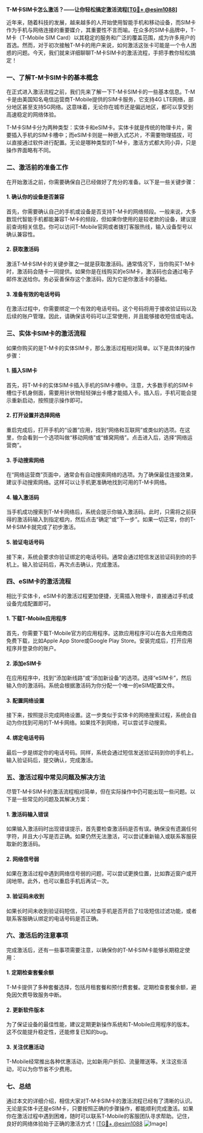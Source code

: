 **T-M卡SIM卡怎么激活？——让你轻松搞定激活流程[[TG💪+ @esim1088](https://t.me/s/esim1088)]**

近年来，随着科技的发展，越来越多的人开始使用智能手机和移动设备，而SIM卡作为手机与网络连接的重要媒介，其重要性不言而喻。在众多的SIM卡品牌中，T-M卡（T-Mobile SIM Card）以其稳定的服务和广泛的覆盖范围，成为许多用户的首选。然而，对于初次接触T-M卡的用户来说，如何激活这张卡可能是一个令人困惑的问题。今天，我们就来详细聊聊T-M卡SIM卡的激活流程，手把手教你轻松搞定！

### 一、了解T-M卡SIM卡的基本概念

在正式进入激活流程之前，我们先来了解一下T-M卡SIM卡的一些基本信息。T-M卡是由美国知名电信运营商T-Mobile提供的SIM卡服务，它支持4G LTE网络，部分地区甚至支持5G网络。这意味着，无论你在城市还是偏远地区，都可以享受到高速稳定的网络体验。

T-M卡SIM卡分为两种类型：实体卡和eSIM卡。实体卡就是传统的物理卡片，需要插入手机的SIM卡槽中；而eSIM卡则是一种嵌入式芯片，不需要物理插拔，可以直接通过软件进行配置。无论是哪种类型的T-M卡，激活方式都大同小异，只是操作界面略有不同。

### 二、激活前的准备工作

在开始激活之前，你需要确保自己已经做好了充分的准备。以下是一些关键步骤：

#### 1. 确认你的设备是否兼容

首先，你需要确认自己的手机或设备是否支持T-M卡的网络频段。一般来说，大多数现代智能手机都能兼容T-M卡的频段，但如果你使用的是较老款的设备，建议提前查询相关信息。你可以访问T-Mobile官网或者拨打客服热线，输入设备型号以确认兼容性。

#### 2. 获取激活码

激活T-M卡SIM卡的关键步骤之一就是获取激活码。通常情况下，当你购买T-M卡时，激活码会随卡一同提供。如果你是在线购买的eSIM卡，激活码也会通过电子邮件发送给你。务必妥善保存这个激活码，因为它是你激活卡的基础。

#### 3. 准备有效的电话号码

在激活过程中，你需要绑定一个有效的电话号码。这个号码将用于接收验证码以及后续的账户管理。因此，请确保该号码可以正常使用，并且能够接收短信或电话。

### 三、实体卡SIM卡的激活流程

如果你购买的是T-M卡的实体SIM卡，那么激活过程相对简单。以下是具体的操作步骤：

#### 1. 插入SIM卡

首先，将T-M卡的实体SIM卡插入手机的SIM卡槽中。注意，大多数手机的SIM卡槽位于机身侧面，需要用针状物轻轻弹出卡槽才能插入卡。插入后，手机可能会提示重新启动，按照提示操作即可。

#### 2. 打开设置并选择网络

重启完成后，打开手机的“设置”应用，找到“网络和互联网”或类似的选项。在这里，你会看到一个选项叫做“移动网络”或“蜂窝网络”。点击进入后，选择“网络运营商”。

#### 3. 手动搜索网络

在“网络运营商”页面中，通常会有自动搜索网络的选项。为了确保最佳连接效果，建议手动搜索网络。这样可以让手机更准确地找到可用的T-M卡网络。

#### 4. 输入激活码

当手机成功搜索到T-M卡网络后，系统会提示你输入激活码。此时，只需将之前获得的激活码输入到指定框内，然后点击“确定”或“下一步”。如果一切正常，你的T-M卡SIM卡就完成了初步激活。

#### 5. 验证电话号码

接下来，系统会要求你验证绑定的电话号码。通常会通过短信发送验证码到你的手机上。输入验证码后，再次点击确认，完成激活。

### 四、eSIM卡的激活流程

相比于实体卡，eSIM卡的激活过程更加便捷，无需插入物理卡，直接通过手机或设备完成配置即可。

#### 1. 下载T-Mobile应用程序

首先，你需要下载T-Mobile官方的应用程序。这款应用程序可以在各大应用商店免费下载，比如Apple App Store或Google Play Store。安装完成后，打开应用程序并登录你的账户。

#### 2. 添加eSIM卡

在应用程序中，找到“添加新线路”或“添加新设备”的选项。选择“eSIM卡”，然后输入你的激活码。系统会根据激活码为你分配一个唯一的eSIM配置文件。

#### 3. 配置网络设置

接下来，按照提示完成网络设置。这一步类似于实体卡的网络搜索过程，系统会自动为你找到可用的T-M卡网络。如果找不到网络，可以尝试手动搜索。

#### 4. 绑定电话号码

最后一步是绑定你的电话号码。同样，系统会通过短信发送验证码到你的手机上。输入验证码后，提交确认，完成激活。

### 五、激活过程中常见问题及解决方法

尽管T-M卡SIM卡的激活流程相对简单，但在实际操作中仍可能出现一些问题。以下是一些常见的问题及其解决方案：

#### 1. 激活码输入错误

如果输入激活码时出现错误提示，首先要检查激活码是否有误。确保没有遗漏任何字符，并且大小写是否正确。如果仍然无法激活，可以尝试重新输入或联系客服获取新的激活码。

#### 2. 网络信号弱

如果在激活过程中遇到网络信号弱的问题，可以尝试更换位置，比如靠近窗户或开阔地带。此外，也可以重启手机后再试一次。

#### 3. 验证码未收到

如果长时间未收到验证码短信，可以检查手机是否开启了垃圾短信过滤功能，或者联系客服确认绑定的电话号码是否正确。

### 六、激活后的注意事项

完成激活后，还有一些事项需要注意，以确保你的T-M卡SIM卡能够长期稳定使用：

#### 1. 定期检查套餐余额

T-M卡提供了多种套餐选择，包括月租套餐和预付费套餐。定期检查套餐余额，避免因欠费导致服务中断。

#### 2. 更新软件版本

为了保证设备的最佳性能，建议定期更新操作系统和T-Mobile应用程序的版本。这不仅能提升稳定性，还能修复已知的bug。

#### 3. 关注优惠活动

T-Mobile经常推出各种优惠活动，比如新用户折扣、流量赠送等。关注这些活动，可以为你节省不少费用。

### 七、总结

通过本文的详细介绍，相信大家对T-M卡SIM卡的激活流程已经有了清晰的认识。无论是实体卡还是eSIM卡，只要按照正确的步骤操作，都能顺利完成激活。如果你在激活过程中遇到困难，随时可以联系T-Mobile的客服团队寻求帮助。记住，良好的网络体验始于正确的激活方式！[[TG💪+ @esim1088](https://t.me/s/esim1088) ![Image](https://i.postimg.cc/4NQfJmqS/Snipaste-2025-05-13-00-14-12.png)]